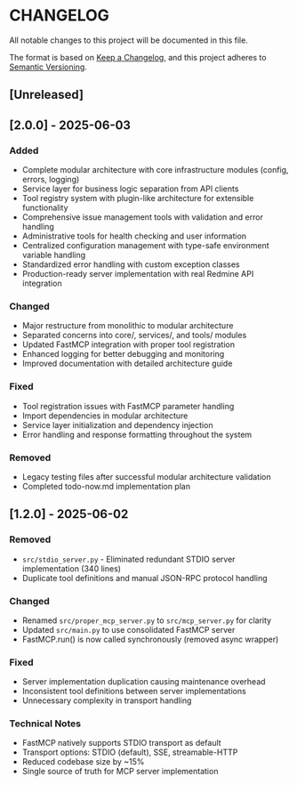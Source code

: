 # CHANGELOG

All notable changes to this project will be documented in this file.

The format is based on [Keep a Changelog](https://keepachangelog.com/en/1.0.0/),
and this project adheres to [Semantic Versioning](https://semver.org/spec/v2.0.0.html).

## [Unreleased]

## [2.0.0] - 2025-06-03

### Added
- Complete modular architecture with core infrastructure modules (config, errors, logging)
- Service layer for business logic separation from API clients
- Tool registry system with plugin-like architecture for extensible functionality
- Comprehensive issue management tools with validation and error handling
- Administrative tools for health checking and user information
- Centralized configuration management with type-safe environment variable handling
- Standardized error handling with custom exception classes
- Production-ready server implementation with real Redmine API integration

### Changed
- Major restructure from monolithic to modular architecture
- Separated concerns into core/, services/, and tools/ modules
- Updated FastMCP integration with proper tool registration
- Enhanced logging for better debugging and monitoring
- Improved documentation with detailed architecture guide

### Fixed
- Tool registration issues with FastMCP parameter handling
- Import dependencies in modular architecture
- Service layer initialization and dependency injection
- Error handling and response formatting throughout the system

### Removed
- Legacy testing files after successful modular architecture validation
- Completed todo-now.md implementation plan

## [1.2.0] - 2025-06-02

### Removed
- `src/stdio_server.py` - Eliminated redundant STDIO server implementation (340 lines)
- Duplicate tool definitions and manual JSON-RPC protocol handling

### Changed
- Renamed `src/proper_mcp_server.py` to `src/mcp_server.py` for clarity
- Updated `src/main.py` to use consolidated FastMCP server
- FastMCP.run() is now called synchronously (removed async wrapper)

### Fixed
- Server implementation duplication causing maintenance overhead
- Inconsistent tool definitions between server implementations
- Unnecessary complexity in transport handling

### Technical Notes
- FastMCP natively supports STDIO transport as default
- Transport options: STDIO (default), SSE, streamable-HTTP
- Reduced codebase size by ~15%
- Single source of truth for MCP server implementation